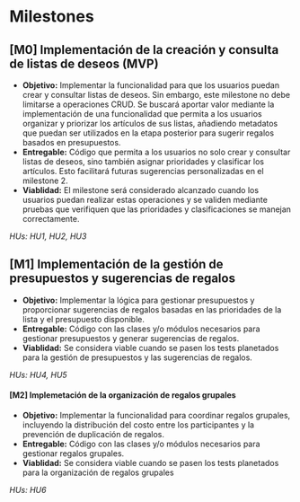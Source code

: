 # Milestones

## [M0] Implementación de la creación y consulta de listas de deseos (MVP)

+ **Objetivo:** Implementar la funcionalidad para que los usuarios puedan crear y consultar listas de deseos. Sin embargo, este milestone no debe limitarse a operaciones CRUD. Se buscará aportar valor mediante la implementación de una funcionalidad que permita a los usuarios organizar y priorizar los artículos de sus listas, añadiendo metadatos que puedan ser utilizados en la etapa posterior para sugerir regalos basados en presupuestos.
+ **Entregable:** Código que permita a los usuarios no solo crear y consultar listas de deseos, sino también asignar prioridades y clasificar los artículos. Esto facilitará futuras sugerencias personalizadas en el milestone 2.
+ **Viablidad:** El milestone será considerado alcanzado cuando los usuarios puedan realizar estas operaciones y se validen mediante pruebas que verifiquen que las prioridades y clasificaciones se manejan correctamente.

*HUs: HU1, HU2, HU3*

## [M1] Implementación de la gestión de presupuestos y sugerencias de regalos

+ **Objetivo:** Implementar la lógica para gestionar presupuestos y proporcionar sugerencias de regalos basadas en las prioridades de la lista y el presupuesto disponible.
+ **Entregable:** Código con las clases y/o módulos necesarios para gestionar presupuestos y generar sugerencias de regalos.
+ **Viablidad:** Se considera viable cuando se pasen los tests planetados para la gestión de presupuestos y las sugerencias de regalos.

*HUs: HU4, HU5*

#### [M2] Implemetación de la organización de regalos grupales

+ **Objetivo:** Implementar la funcionalidad para coordinar regalos grupales, incluyendo la distribución del costo entre los participantes y la prevención de duplicación de regalos.
+ **Entregable:** Código con las clases y/o módulos necesarios para gestionar regalos grupales.
+ **Viablidad:** Se considera viable cuando se pasen los tests planetados para la organización de regalos grupales

*HUs: HU6*